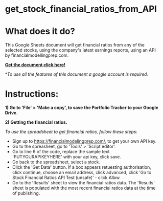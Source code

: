 # get_stock_financial_ratios_from_API

# What does it do?
This Google Sheets document will get financial ratios from any of the selected stocks, using the company's latest earnings reports, using an API by financialmodellingprep.com.

**[Get the document click here!](https://docs.google.com/spreadsheets/d/1XbnR1eMwL8GrK2sVju9gHm6-F3ycV-Kh5F3YYY12RuQ/edit?usp=sharing)** 

**To use all the features of this document a google account is required.*
  
# Instructions:
**1) Go to 'File' > 'Make a copy', to save the Portfolio Tracker to your Google Drive.**

**2) Getting the financial ratios.**

*To use the spreadsheet to get financial ratios, follow these steps:*

  - Sign up to https://financialmodelingprep.com/, to get your own API key.
  - Go to the spreasheet, go to 'Tools' > 'Script editor'. 
  - Go to line 6 of the code, replace the sample text 'PUTYOURAPIKEYHERE' with your api key, click save.
  - Go back to the spreadsheet, select a stock.
  - Click the 'Get Data' button. If a box appears retuesting authorisation, click continue, choose an email address, click advanced, click 'Go to Stock Financial Ratios API Test (unsafe)' - click Allow
  - Go to the 'Results' sheet to view the financial ratios data. The 'Results' sheet is populated with the most recent financial ratios data at the time of publishing.
